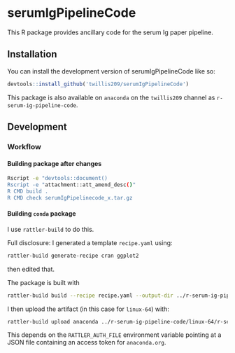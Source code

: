 
# serumIgPipelineCode

<!-- badges: start -->
<!-- badges: end -->

This R package provides ancillary code for the serum Ig paper pipeline.

## Installation

You can install the development version of serumIgPipelineCode like so:

``` r
devtools::install_github('twillis209/serumIgPipelineCode')
```

This package is also available on `anaconda` on the `twillis209` channel as `r-serum-ig-pipeline-code`.

## Development

### Workflow

#### Building package after changes

```sh
Rscript -e "devtools::document()
Rscript -e "attachment::att_amend_desc()"
R CMD build .
R CMD check serumIgPipelinecode_x.tar.gz
```

#### Building `conda` package

I use `rattler-build` to do this.

Full disclosure: I generated a template `recipe.yaml` using:
```sh
rattler-build generate-recipe cran ggplot2
```
then edited that.

The package is built with

```sh
rattler-build build --recipe recipe.yaml --output-dir ../r-serum-ig-pipeline-code
```

I then upload the artifact (in this case for `linux-64`) with:

```sh
rattler-build upload anaconda ../r-serum-ig-pipeline-code/linux-64/r-serum-ig-pipeline-code-0.1.0-hb0f4dca_0.conda --owner twillis209
```

This depends on the `RATTLER_AUTH_FILE` environment variable pointing at a JSON file containing an access token for `anaconda.org`.
